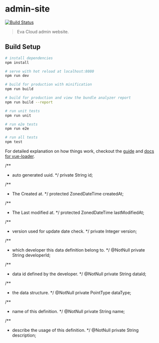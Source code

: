 # admin-site
[![Build Status](https://travis-ci.org/umasuo/admin-site.svg?branch=master)](https://travis-ci.org/umasuo/admin-site)
> Eva Cloud admin website.

## Build Setup

``` bash
# install dependencies
npm install

# serve with hot reload at localhost:8080
npm run dev

# build for production with minification
npm run build

# build for production and view the bundle analyzer report
npm run build --report

# run unit tests
npm run unit

# run e2e tests
npm run e2e

# run all tests
npm test
```

For detailed explanation on how things work, checkout the [guide](http://vuejs-templates.github.io/webpack/) and [docs for vue-loader](http://vuejs.github.io/vue-loader).

/**
   * auto generated uuid.
   */
  private String id;

  /**
   * The Created at.
   */
  protected ZonedDateTime createdAt;

  /**
   * The Last modified at.
   */
  protected ZonedDateTime lastModifiedAt;

  /**
   * version used for update date check.
   */
  private Integer version;

  /**
   * which developer this data definition belong to.
   */
  @NotNull
  private String developerId;

  /**
   * data id defined by the developer.
   */
  @NotNull
  private String dataId;

  /**
   * the data structure.
   */
  @NotNull
  private PointType dataType;

  /**
   * name of this definition.
   */
  @NotNull
  private String name;

  /**
   * describe the usage of this definition.
   */
  @NotNull
  private String description;
